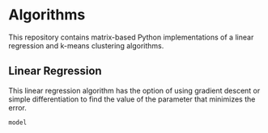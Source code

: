 # Algorithms

This repository contains matrix-based Python implementations of a linear
regression and k-means clustering algorithms.

## Linear Regression

This linear regression algorithm has the option of using gradient descent or
simple differentiation to find the value of the parameter that minimizes the
error. 

```model ```

